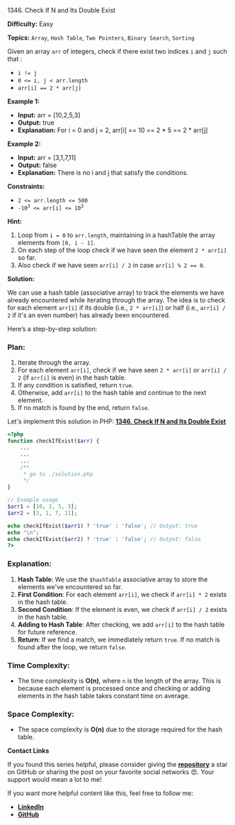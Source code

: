 1346\. Check If N and Its Double Exist

**Difficulty:** Easy

**Topics:** `Array`, `Hash Table`, `Two Pointers`, `Binary Search`, `Sorting`

Given an array `arr` of integers, check if there exist two indices `i` and `j` such that :

- `i != j`
- `0 <= i, j < arr.length`
- `arr[i] == 2 * arr[j]`


**Example 1:**

- **Input:** arr = [10,2,5,3]
- **Output:** true
- **Explanation:** For i = 0 and j = 2, arr[i] == 10 == 2 * 5 == 2 * arr[j]

**Example 2:**

- **Input:** arr = [3,1,7,11]
- **Output:** false
- **Explanation:** There is no i and j that satisfy the conditions.



**Constraints:**

- `2 <= arr.length <= 500`
- <code>-10<sup>3</sup> <= arr[i] <= 10<sup>3</sup></code>


**Hint:**
1. Loop from `i = 0` to `arr.length`, maintaining in a hashTable the array elements from `[0, i - 1]`.
2. On each step of the loop check if we have seen the element `2 * arr[i]` so far.
3. Also check if we have seen `arr[i] / 2` in case `arr[i] % 2 == 0`.



**Solution:**

We can use a hash table (associative array) to track the elements we have already encountered while iterating through the array. The idea is to check for each element `arr[i]` if its double (i.e., `2 * arr[i]`) or half (i.e., `arr[i] / 2` if it's an even number) has already been encountered.

Here’s a step-by-step solution:

### Plan:
1. Iterate through the array.
2. For each element `arr[i]`, check if we have seen `2 * arr[i]` or `arr[i] / 2` (if `arr[i]` is even) in the hash table.
3. If any condition is satisfied, return `true`.
4. Otherwise, add `arr[i]` to the hash table and continue to the next element.
5. If no match is found by the end, return `false`.

Let's implement this solution in PHP: **[1346. Check If N and Its Double Exist](https://github.com/mah-shamim/leet-code-in-php/tree/main/algorithms/001346-check-if-n-and-its-double-exist/solution.php)**

```php
<?php
function checkIfExist($arr) {
    ...
    ...
    ...
    /**
     * go to ./solution.php
     */
}

// Example usage
$arr1 = [10, 2, 5, 3];
$arr2 = [3, 1, 7, 11];

echo checkIfExist($arr1) ? 'true' : 'false'; // Output: true
echo "\n";
echo checkIfExist($arr2) ? 'true' : 'false'; // Output: false
?>
```

### Explanation:

1. **Hash Table**: We use the `$hashTable` associative array to store the elements we've encountered so far.
2. **First Condition**: For each element `arr[i]`, we check if `arr[i] * 2` exists in the hash table.
3. **Second Condition**: If the element is even, we check if `arr[i] / 2` exists in the hash table.
4. **Adding to Hash Table**: After checking, we add `arr[i]` to the hash table for future reference.
5. **Return**: If we find a match, we immediately return `true`. If no match is found after the loop, we return `false`.

### Time Complexity:
- The time complexity is **O(n)**, where `n` is the length of the array. This is because each element is processed once and checking or adding elements in the hash table takes constant time on average.

### Space Complexity:
- The space complexity is **O(n)** due to the storage required for the hash table.

**Contact Links**

If you found this series helpful, please consider giving the **[repository](https://github.com/mah-shamim/leet-code-in-php)** a star on GitHub or sharing the post on your favorite social networks 😍. Your support would mean a lot to me!

If you want more helpful content like this, feel free to follow me:

- **[LinkedIn](https://www.linkedin.com/in/arifulhaque/)**
- **[GitHub](https://github.com/mah-shamim)**
